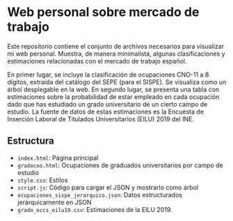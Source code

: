 # Web personal sobre mercado de trabajo

Este repositorio contiene el conjunto de archivos necesarios para visualizar mi web personal. Muestra, de manera minimalista, algunas clasificaciones y estimaciones relacionadas con el mercado de trabajo español.

En primer lugar, se incluye la clasificación de ocupaciones CNO-11 a 8 dígitos, extraída del catálogo del SEPE (para el SISPE). Se visualiza como un árbol desplegable en la web. En segundo lugar, se presenta una tabla con estimaciones sobre la probabilidad de estar empleado en cada ocupación dado que has estudiado un grado universitario de un cierto campo de estudio. La fuente de datos de estas estimaciones es la Encuesta de Inserción Laboral de Titulados Universitarios (EILU) 2019 del INE. 

## Estructura

- `index.html`: Página principal
- `gradocno.html`: Ocupaciones de graduados universitarios por campo de estudio
- `style.css`: Estilos
- `script.js`: Código para cargar el JSON y mostrarlo como árbol
- `ocupaciones_sispe_jerarquico.json`: Datos estructurados jerárquicamente en JSON
- `grado_occs_eilu19.csv`: Estimaciones de la EILU 2019.
